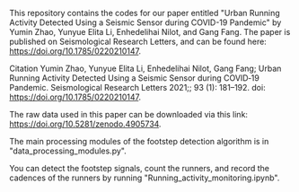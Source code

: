 This repository contains the codes for our paper entitled "Urban Running Activity Detected Using a Seismic Sensor during COVID-19 Pandemic" by Yumin Zhao, Yunyue Elita Li, Enhedelihai Nilot, and Gang Fang. The paper is published on Seismological Research Letters, and can be found here: https://doi.org/10.1785/0220210147.

Citation
Yumin Zhao, Yunyue Elita Li, Enhedelihai Nilot, Gang Fang; Urban Running Activity Detected Using a Seismic Sensor during COVID‐19 Pandemic. Seismological Research Letters 2021;; 93 (1): 181–192. doi: https://doi.org/10.1785/0220210147.

The raw data used in this paper can be downloaded via this link: https://doi.org/10.5281/zenodo.4905734.

The main processing modules of the footstep detection algorithm is in "data_processing_modules.py".

You can detect the footstep signals, count the runners, and record the cadences of the runners by running "Running_activity_monitoring.ipynb". 


